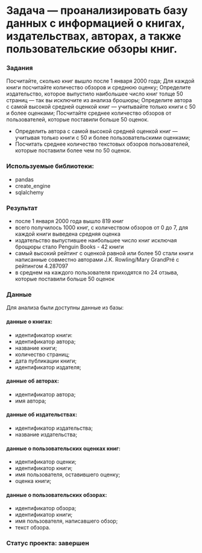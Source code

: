 # Задача — проанализировать базу данных с информацией о книгах, издательствах, авторах, а также пользовательские обзоры книг.
### Задания
Посчитайте, сколько книг вышло после 1 января 2000 года;
Для каждой книги посчитайте количество обзоров и среднюю оценку;
Определите издательство, которое выпустило наибольшее число книг толще 50 страниц — так вы исключите из анализа брошюры;
Определите автора с самой высокой средней оценкой книг — учитывайте только книги с 50 и более оценками;
Посчитайте среднее количество обзоров от пользователей, которые поставили больше 50 оценок.
- Определить автора с самой высокой средней оценкой книг — учитывая только книги с 50 и более пользовательскими оценками;
- Посчитать среднее количество текстовых обзоров пользователей, которые поставили более чем по 50 оценок.

### Используемые библиотеки:
- pandas
- create_engine
- sqlalchemy

### Результат
- после 1 января 2000 года вышло 819 книг
- всего получилось 1000 книг, с количеством обзоров от 0 до 7, для каждой книги выведена средняя оценка
- издательство выпустившее наибольшее число книг исключая брощюры стало Penguin Books - 42 книги
- самый высокий рейтинг с оценкой равной или более 50 стали книги написанные совместно авторами J.K. Rowling/Mary GrandPré с рейтингом 4.287097
- в среднем на каждого пользователя приходятся по 24 отзыва, которые поставили больше 50 оценок

### Данные
Для анализа были доступны данные из базы:
#### данные о книгах:
- идентификатор книги:
- идентификатор автора;
- название книги;
- количество страниц;
- дата публикации книги;
- идентификатор издателя;
#### данные об авторах:
- идентификатор автора;
- имя автора;
#### данные об издательствах:
- идентификатор издательства;
- название издательства;
#### данные о пользовательских оценках книг:
- идентификатор оценки;
- идентификатор книги;
- имя пользователя, оставившего оценку;
- оценка книги;
#### данные о пользовательских обзорах:
- идентификатор обзора;
- идентификатор книги;
- имя пользователя, написавшего обзор;
- текст обзора.
### Статус проекта: завершен
